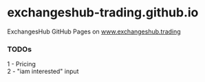 # exchangeshub-trading.github.io
ExchangesHub GitHub Pages on www.exchangeshub.trading

### TODOs
1 - Pricing  
2 - "iam interested" input  
